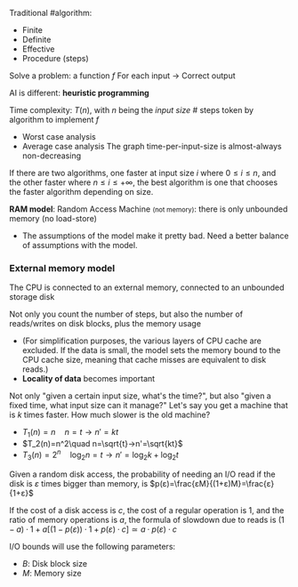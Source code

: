 Traditional #algorithm:
- Finite
- Definite
- Effective
- Procedure (steps)

Solve a problem: a function $f$ For each input -> Correct output

AI is different: **heuristic programming**

Time complexity: $T(n)$, with $n$ being the *input size*
\# steps token by algorithm to implement $f$
- Worst case analysis
- Average case analysis
The graph time-per-input-size is almost-always non-decreasing

If there are two algorithms, one faster at input size $i$ where $0≤i≤n$, and the other faster where $n≤i≤+∞$, the best algorithm is one that chooses the faster algorithm depending on size.

**RAM model**: Random Access Machine <small>(not memory)</small>: there is only unbounded memory (no load-store)
- The assumptions of the model make it pretty bad. Need a better balance of assumptions with the model.

### External memory model

The CPU is connected to an external memory, connected to an unbounded storage disk

Not only you count the number of steps, but also the number of reads/writes on disk blocks, plus the memory usage
- (For simplification purposes, the various layers of CPU cache are excluded. If the data is small, the model sets the memory bound to the CPU cache size, meaning that cache misses are equivalent to disk reads.)
- **Locality of data** becomes important

Not only "given a certain input size, what's the time?", but also "given a fixed time, what input size can it manage?"
Let's say you get a machine that is $k$ times faster. How much slower is the old machine?
- $T_1(n)=n\quad n=t→n'=kt$
- $T_2(n)=n^2\quad n=\sqrt{t}→n'=\sqrt{kt}$
- $T_3(n)=2^n\quad \log_2 n=t→n'=\log_2 k+\log_2 t$

Given a random disk access, the probability of needing an I/O read if the disk is $ε$ times bigger than memory, is $p(ε)=\frac{εM}{(1+ε)M}=\frac{ε}{1+ε}$

If the cost of a disk access is $c$, the cost of a regular operation is $1$, and the ratio of memory operations is $a$, the formula of slowdown due to reads is $(1-a)·1+a[(1-p(ε))·1+p(ε)·c]≃a·p(ε)·c$

I/O bounds will use the following parameters:
- $B$: Disk block size
- $M$: Memory size